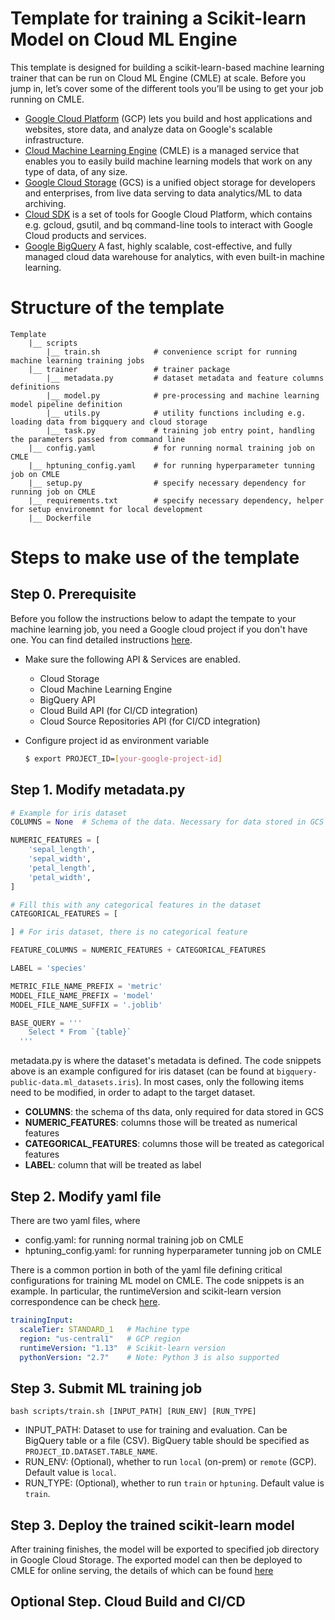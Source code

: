 # Template for training a Scikit-learn Model on Cloud ML Engine


This template is designed for building a scikit-learn-based machine learning trainer that can be run on 
Cloud ML Engine (CMLE) at scale. Before you jump in, let’s cover some of the different tools you’ll be using to get 
your job running on CMLE.

- [Google Cloud Platform](https://cloud.google.com/) (GCP) lets you build and host applications and websites, store data, 
and analyze data on Google's scalable infrastructure.
- [Cloud Machine Learning Engine](https://cloud.google.com/ml-engine/) (CMLE) is a managed service that enables you to 
easily build machine learning models that work on any type of data, of any size.
- [Google Cloud Storage](https://cloud.google.com/storage/) (GCS) is a unified object storage for developers and 
enterprises, from live data serving to data analytics/ML to data archiving.
- [Cloud SDK](https://cloud.google.com/sdk/) is a set of tools for Google Cloud Platform, which contains e.g. gcloud, 
gsutil, and bq command-line tools to interact with Google Cloud products and services.
- [Google BigQuery](https://cloud.google.com/bigquery/) A fast, highly scalable, cost-effective, and fully managed 
cloud data warehouse for analytics, with even built-in machine learning.

# Structure of the template
```
Template              
    |__ scripts
        |__ train.sh            # convenience script for running machine learning training jobs 
    |__ trainer                 # trainer package
        |__ metadata.py         # dataset metadata and feature columns definitions
        |__ model.py            # pre-processing and machine learning model pipeline definition
        |__ utils.py            # utility functions including e.g. loading data from bigquery and cloud storage
        |__ task.py             # training job entry point, handling the parameters passed from command line 
    |__ config.yaml             # for running normal training job on CMLE
    |__ hptuning_config.yaml    # for running hyperparameter tunning job on CMLE
    |__ setup.py                # specify necessary dependency for running job on CMLE
    |__ requirements.txt        # specify necessary dependency, helper for setup environemnt for local development
    |__ Dockerfile
```

# Steps to make use of the template
## Step 0. Prerequisite
Before you follow the instructions below to adapt the tempate to your machine learning job, 
you need a Google cloud project if you don't have one. You can find detailed instructions 
[here](https://cloud.google.com/dataproc/docs/guides/setup-project).

- Make sure the following API & Services are enabled.
    * Cloud Storage
    * Cloud Machine Learning Engine
    * BigQuery API
    * Cloud Build API (for CI/CD integration)
    * Cloud Source Repositories API (for CI/CD integration)

- Configure project id as environment variable
  ```bash
  $ export PROJECT_ID=[your-google-project-id]
  ```
  
## Step 1. Modify metadata.py
```python
# Example for iris dataset
COLUMNS = None  # Schema of the data. Necessary for data stored in GCS

NUMERIC_FEATURES = [
    'sepal_length',
    'sepal_width',
    'petal_length',
    'petal_width',
]

# Fill this with any categorical features in the dataset
CATEGORICAL_FEATURES = [

] # For iris dataset, there is no categorical feature

FEATURE_COLUMNS = NUMERIC_FEATURES + CATEGORICAL_FEATURES

LABEL = 'species'

METRIC_FILE_NAME_PREFIX = 'metric'
MODEL_FILE_NAME_PREFIX = 'model'
MODEL_FILE_NAME_SUFFIX = '.joblib'

BASE_QUERY = '''
    Select * From `{table}`
  '''
```

metadata.py is where the dataset's metadata is defined. The code snippets above is an example configured 
for iris dataset (can be found at `bigquery-public-data.ml_datasets.iris`). In most cases, only the following
items need to be modified, in order to adapt to the target dataset. 
- **COLUMNS**: the schema of ths data, only required for data stored in GCS
- **NUMERIC_FEATURES**: columns those will be treated as numerical features
- **CATEGORICAL_FEATURES**: columns those will be treated as categorical features
- **LABEL**: column that will be treated as label

## Step 2. Modify yaml file
There are two yaml files, where
- config.yaml: for running normal training job on CMLE
- hptuning_config.yaml: for running hyperparameter tunning job on CMLE

There is a common portion in both of the yaml file defining critical configurations for training ML model on CMLE. The 
code snippets is an example. In particular, the runtimeVersion and scikit-learn version correspondence 
can be check [here](https://cloud.google.com/ml-engine/docs/tensorflow/runtime-version-list).
```yaml
trainingInput:
  scaleTier: STANDARD_1   # Machine type
  region: "us-central1"   # GCP region
  runtimeVersion: "1.13"  # Scikit-learn version
  pythonVersion: "2.7"    # Note: Python 3 is also supported
```

## Step 3. Submit ML training job
```shell
bash scripts/train.sh [INPUT_PATH] [RUN_ENV] [RUN_TYPE]
```
- INPUT_PATH: Dataset to use for training and evaluation. Can be BigQuery table or a file (CSV).
              BigQuery table should be specified as `PROJECT_ID.DATASET.TABLE_NAME`.
- RUN_ENV: (Optional), whether to run `local` (on-prem) or `remote` (GCP). Default value is `local`.
- RUN_TYPE: (Optional), whether to run `train` or `hptuning`. Default value is `train`.

## Step 3. Deploy the trained scikit-learn model
After training finishes, the model will be exported to specified job directory in Google Cloud Storage. 
The exported model can then be deployed to CMLE for online serving, the details of which can be 
found [here](https://cloud.google.com/ml-engine/docs/scikit/using-pipelines#store-your-model)

## Optional Step. Cloud Build and CI/CD